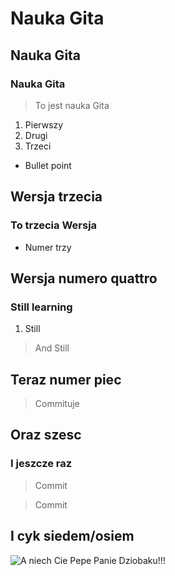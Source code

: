 # Nauka Gita
## Nauka Gita
### Nauka Gita

>To jest nauka Gita

1. Pierwszy
2. Drugi
  1. Trzeci


- Bullet point

## Wersja trzecia
### To trzecia Wersja
- Numer trzy


## Wersja numero quattro
### Still learning

1. Still
>And Still

## Teraz numer piec
>Commituje

## Oraz szesc
### I jeszcze raz
>Commit

  >Commit

## I cyk siedem/osiem

![A niech Cie Pepe Panie Dziobaku!!!](https://vignette.wikia.nocookie.net/fiffan/images/4/4f/Heinz_Dundersztyc.png/revision/latest?cb=20160704141550&path-prefix=pl)
